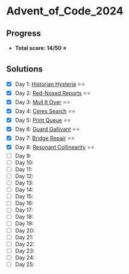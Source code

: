 # Advent_of_Code_2024

## Progress
- **Total score: 14/50 :star:**

## Solutions
- [X] Day 1: [Historian Hysteria](https://github.com/andreasduerloo/Advent_of_Code_2024/tree/main/day_01) :star::star:
- [X] Day 2: [Red-Nosed Reports](https://github.com/andreasduerloo/Advent_of_Code_2024/tree/main/day_02) :star::star:
- [X] Day 3: [Mull It Over](https://github.com/andreasduerloo/Advent_of_Code_2024/tree/main/day_03) :star::star:
- [X] Day 4: [Ceres Search](https://github.com/andreasduerloo/Advent_of_Code_2024/tree/main/day_04) :star::star:
- [X] Day 5: [Print Queue](https://github.com/andreasduerloo/Advent_of_Code_2024/tree/main/day_05) :star::star:
- [X] Day 6: [Guard Gallivant](https://github.com/andreasduerloo/Advent_of_Code_2024/tree/main/day_06) :star::star:
- [X] Day 7: [Bridge Repair](https://github.com/andreasduerloo/Advent_of_Code_2024/tree/main/day_07) :star::star:
- [X] Day 8: [Resonant Collinearity](https://github.com/andreasduerloo/Advent_of_Code_2024/tree/main/day_08) :star::star:
- [ ] Day 9:
- [ ] Day 10:
- [ ] Day 11:
- [ ] Day 12:
- [ ] Day 13:
- [ ] Day 14:
- [ ] Day 15:
- [ ] Day 16:
- [ ] Day 17:
- [ ] Day 18:
- [ ] Day 19:
- [ ] Day 20:
- [ ] Day 21:
- [ ] Day 22:
- [ ] Day 23:
- [ ] Day 24:
- [ ] Day 25: